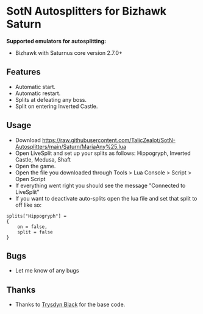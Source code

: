 # SotN Autosplitters for Bizhawk Saturn

**Supported emulators for autosplitting:**

 - Bizhawk with Saturnus core version 2.7.0+

## Features

- Automatic start.
- Automatic restart.
- Splits at defeating any boss.
- Split on entering Inverted Castle.

## Usage

- Download https://raw.githubusercontent.com/TalicZealot/SotN-Autosplitters/main/Saturn/MariaAny%25.lua
- Open LiveSplit and set up your splits as follows: Hippogryph, Inverted Castle, Medusa, Shaft
- Open the game.
- Open the file you downloaded through Tools > Lua Console > Script > Open Script
- If everything went right you should see the message "Connected to LiveSplit"
- If you want to deactivate auto-splits open the lua file and set that split to off like so:
```
splits["Hippogryph"] =
{
    on = false,
    split = false
}
```

## Bugs

- Let me know of any bugs

## Thanks

- Thanks to [Trysdyn Black](https://github.com/trysdyn) for the base code.